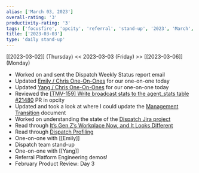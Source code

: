 ```yaml
---
alias: ['March 03, 2023']
overall-rating: '3'
productivity-rating: '3'
tags: ['focusfire', 'opcity', 'referral', 'stand-up', '2023', 'March', 'Friday']
title: ['2023-03-03']
type: 'daily stand-up'
---
```

[[2023-03-02]] (Thursday) << 2023-03-03 (Friday) >> [[2023-03-06]] (Monday)

- Worked on and sent the Dispatch Weekly Status report email
- Updated [Emily / Chris One-On-Ones](https://docs.google.com/document/d/1CIYTCfc14e3GEwuAr9G9CBsAZ1JwR4c1WIZBc5Ybgk0/edit) for our one-on-one today
- Updated [Yang / Chris One-On-Ones](https://docs.google.com/document/d/1ckJIfFxy_idEaOaxq2mMV2AsSVvG4z69J1KfKX1N2ZE/edit) for our one-on-one today
- Reviewed the [[TMV-159] Write broadcast stats to the agent_stats table #21480](https://github.com/Opcity/opcity/pull/21480) PR in opcity
- Updated and took a look at where I could update the [Management Transition](https://docs.google.com/document/d/1OHVyAV2oHGWJFtqp8OKPiv4ACv_jod4vbArBXP9xTlU/edit) document
- Worked on understanding the state of the [Dispatch Jira project](https://moveinc.atlassian.net/jira/software/c/projects/RDIS)
- Read through [It’s Gen Z’s Workplace Now, and It Looks Different](https://blog.hubspot.com/the-hustle/generation-z-workplace?utm_content=null&utm_source=Sailthru&utm_medium=email&utm_campaign=Friday%20Email&utm_term=4ABCD)
- Read through [Dispatch Profiling](https://www.notion.so/Profiling-8eb41a95e4a7482eacfb2f405862b2c4)
- One-on-one with [[Emily]]
- Dispatch team stand-up
- One-on-one with [[Yang]]
- Referral Platform Engineering demos!
- February Product Review: Day 3